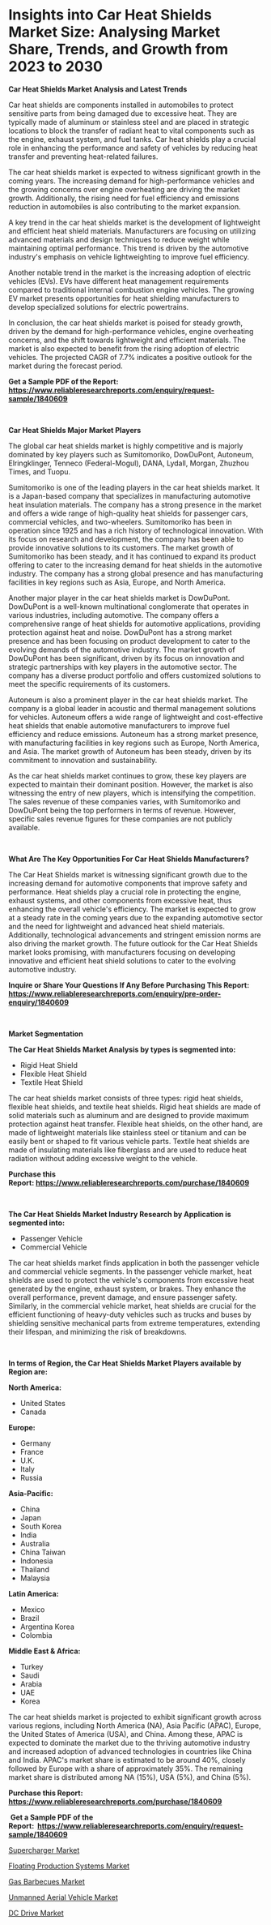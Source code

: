 <p><h1>Insights into Car Heat Shields Market Size: Analysing Market Share, Trends, and Growth from 2023 to 2030</h1></p><p><strong>Car Heat Shields Market Analysis and Latest Trends</strong></p>
<p><p>Car heat shields are components installed in automobiles to protect sensitive parts from being damaged due to excessive heat. They are typically made of aluminum or stainless steel and are placed in strategic locations to block the transfer of radiant heat to vital components such as the engine, exhaust system, and fuel tanks. Car heat shields play a crucial role in enhancing the performance and safety of vehicles by reducing heat transfer and preventing heat-related failures.</p><p>The car heat shields market is expected to witness significant growth in the coming years. The increasing demand for high-performance vehicles and the growing concerns over engine overheating are driving the market growth. Additionally, the rising need for fuel efficiency and emissions reduction in automobiles is also contributing to the market expansion.</p><p>A key trend in the car heat shields market is the development of lightweight and efficient heat shield materials. Manufacturers are focusing on utilizing advanced materials and design techniques to reduce weight while maintaining optimal performance. This trend is driven by the automotive industry's emphasis on vehicle lightweighting to improve fuel efficiency.</p><p>Another notable trend in the market is the increasing adoption of electric vehicles (EVs). EVs have different heat management requirements compared to traditional internal combustion engine vehicles. The growing EV market presents opportunities for heat shielding manufacturers to develop specialized solutions for electric powertrains.</p><p>In conclusion, the car heat shields market is poised for steady growth, driven by the demand for high-performance vehicles, engine overheating concerns, and the shift towards lightweight and efficient materials. The market is also expected to benefit from the rising adoption of electric vehicles. The projected CAGR of 7.7% indicates a positive outlook for the market during the forecast period.</p></p>
<p><strong>Get a Sample PDF of the Report:&nbsp; <a href="https://www.reliableresearchreports.com/enquiry/request-sample/1840609">https://www.reliableresearchreports.com/enquiry/request-sample/1840609</a></strong></p>
<p>&nbsp;</p>
<p><strong>Car Heat Shields Major Market Players</strong></p>
<p><p>The global car heat shields market is highly competitive and is majorly dominated by key players such as Sumitomoriko, DowDuPont, Autoneum, Elringklinger, Tenneco (Federal-Mogul), DANA, Lydall, Morgan, Zhuzhou Times, and Tuopu.</p><p>Sumitomoriko is one of the leading players in the car heat shields market. It is a Japan-based company that specializes in manufacturing automotive heat insulation materials. The company has a strong presence in the market and offers a wide range of high-quality heat shields for passenger cars, commercial vehicles, and two-wheelers. Sumitomoriko has been in operation since 1925 and has a rich history of technological innovation. With its focus on research and development, the company has been able to provide innovative solutions to its customers. The market growth of Sumitomoriko has been steady, and it has continued to expand its product offering to cater to the increasing demand for heat shields in the automotive industry. The company has a strong global presence and has manufacturing facilities in key regions such as Asia, Europe, and North America.</p><p>Another major player in the car heat shields market is DowDuPont. DowDuPont is a well-known multinational conglomerate that operates in various industries, including automotive. The company offers a comprehensive range of heat shields for automotive applications, providing protection against heat and noise. DowDuPont has a strong market presence and has been focusing on product development to cater to the evolving demands of the automotive industry. The market growth of DowDuPont has been significant, driven by its focus on innovation and strategic partnerships with key players in the automotive sector. The company has a diverse product portfolio and offers customized solutions to meet the specific requirements of its customers.</p><p>Autoneum is also a prominent player in the car heat shields market. The company is a global leader in acoustic and thermal management solutions for vehicles. Autoneum offers a wide range of lightweight and cost-effective heat shields that enable automotive manufacturers to improve fuel efficiency and reduce emissions. Autoneum has a strong market presence, with manufacturing facilities in key regions such as Europe, North America, and Asia. The market growth of Autoneum has been steady, driven by its commitment to innovation and sustainability.</p><p>As the car heat shields market continues to grow, these key players are expected to maintain their dominant position. However, the market is also witnessing the entry of new players, which is intensifying the competition. The sales revenue of these companies varies, with Sumitomoriko and DowDuPont being the top performers in terms of revenue. However, specific sales revenue figures for these companies are not publicly available.</p></p>
<p>&nbsp;</p>
<p><strong>What Are The Key Opportunities For Car Heat Shields Manufacturers?</strong></p>
<p><p>The Car Heat Shields market is witnessing significant growth due to the increasing demand for automotive components that improve safety and performance. Heat shields play a crucial role in protecting the engine, exhaust systems, and other components from excessive heat, thus enhancing the overall vehicle's efficiency. The market is expected to grow at a steady rate in the coming years due to the expanding automotive sector and the need for lightweight and advanced heat shield materials. Additionally, technological advancements and stringent emission norms are also driving the market growth. The future outlook for the Car Heat Shields market looks promising, with manufacturers focusing on developing innovative and efficient heat shield solutions to cater to the evolving automotive industry.</p></p>
<p><strong>Inquire or Share Your Questions If Any Before Purchasing This Report: <a href="https://www.reliableresearchreports.com/enquiry/pre-order-enquiry/1840609">https://www.reliableresearchreports.com/enquiry/pre-order-enquiry/1840609</a></strong></p>
<p>&nbsp;</p>
<p><strong>Market Segmentation</strong></p>
<p><strong>The Car Heat Shields Market Analysis by types is segmented into:</strong></p>
<p><ul><li>Rigid Heat Shield</li><li>Flexible Heat Shield</li><li>Textile Heat Shield</li></ul></p>
<p><p>The car heat shields market consists of three types: rigid heat shields, flexible heat shields, and textile heat shields. Rigid heat shields are made of solid materials such as aluminum and are designed to provide maximum protection against heat transfer. Flexible heat shields, on the other hand, are made of lightweight materials like stainless steel or titanium and can be easily bent or shaped to fit various vehicle parts. Textile heat shields are made of insulating materials like fiberglass and are used to reduce heat radiation without adding excessive weight to the vehicle.</p></p>
<p><strong>Purchase this Report:&nbsp;<a href="https://www.reliableresearchreports.com/purchase/1840609">https://www.reliableresearchreports.com/purchase/1840609</a></strong></p>
<p>&nbsp;</p>
<p><strong>The Car Heat Shields Market Industry Research by Application is segmented into:</strong></p>
<p><ul><li>Passenger Vehicle</li><li>Commercial Vehicle</li></ul></p>
<p><p>The car heat shields market finds application in both the passenger vehicle and commercial vehicle segments. In the passenger vehicle market, heat shields are used to protect the vehicle's components from excessive heat generated by the engine, exhaust system, or brakes. They enhance the overall performance, prevent damage, and ensure passenger safety. Similarly, in the commercial vehicle market, heat shields are crucial for the efficient functioning of heavy-duty vehicles such as trucks and buses by shielding sensitive mechanical parts from extreme temperatures, extending their lifespan, and minimizing the risk of breakdowns.</p></p>
<p>&nbsp;</p>
<p><strong>In terms of Region, the Car Heat Shields Market Players available by Region are:</strong></p>
<p>
    <p> <strong> North America: </strong>
        <ul>
            <li>United States</li>
            <li>Canada</li>
        </ul>
        </p> 
    <p> <strong> Europe: </strong>
        <ul>
            <li>Germany</li>
            <li>France</li>
            <li>U.K.</li>
            <li>Italy</li>
            <li>Russia</li>
        </ul>
        </p> 
    <p> <strong> Asia-Pacific: </strong>
        <ul>
            <li>China</li>
            <li>Japan</li>
            <li>South Korea</li>
            <li>India</li>
            <li>Australia</li>
            <li>China Taiwan</li>
            <li>Indonesia</li>
            <li>Thailand</li>
            <li>Malaysia</li>
        </ul>
        </p> 
    <p> <strong> Latin America: </strong>
        <ul>
            <li>Mexico</li>
            <li>Brazil</li>
            <li>Argentina Korea</li>
            <li>Colombia</li>
        </ul>
        </p> 
    <p> <strong> Middle East & Africa: </strong>
        <ul>
            <li>Turkey</li>
            <li>Saudi</li>
            <li>Arabia</li>
            <li>UAE</li>
            <li>Korea</li>
        </ul>
    </p>
    </p>
<p><p>The car heat shields market is projected to exhibit significant growth across various regions, including North America (NA), Asia Pacific (APAC), Europe, the United States of America (USA), and China. Among these, APAC is expected to dominate the market due to the thriving automotive industry and increased adoption of advanced technologies in countries like China and India. APAC's market share is estimated to be around 40%, closely followed by Europe with a share of approximately 35%. The remaining market share is distributed among NA (15%), USA (5%), and China (5%).</p></p>
<p><strong>Purchase this Report: <a href="https://www.reliableresearchreports.com/purchase/1840609">https://www.reliableresearchreports.com/purchase/1840609</a></strong></p>
<p>&nbsp;<strong>Get a Sample PDF of the Report:&nbsp;&nbsp;<a href="https://www.reliableresearchreports.com/enquiry/request-sample/1840609">https://www.reliableresearchreports.com/enquiry/request-sample/1840609</a></strong></p>
<p><strong></strong></p>
<p><p><a href="https://medium.com/@juananienow/supercharger-market-size-reveals-the-best-marketing-channels-in-global-industry-22a4ced42edc">Supercharger Market</a></p><p><a href="https://www.linkedin.com/pulse/floating-production-systems-market-size-share-global-analysis-bjlxc/">Floating Production Systems Market</a></p><p><a href="https://medium.com/@jaydonhyatt2023/gas-barbecues-market-comprehensive-assessment-by-type-application-and-geography-4b9e781f71d6">Gas Barbecues Market</a></p><p><a href="https://www.linkedin.com/pulse/unmanned-aerial-vehicle-market-size-2023-2030-global-industrial-5jqnc/">Unmanned Aerial Vehicle Market</a></p><p><a href="https://www.linkedin.com/pulse/dc-drive-market-challenges-opportunities-growth-drivers-7suuc/">DC Drive Market</a></p></p>